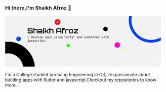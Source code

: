 ### Hi there,I'm Shaikh Afroz 👋

<img src="https://github.com/Afroz-Shaikh/Afroz-Shaikh/blob/master/icons/bg.png" alt="s1" width="900">

I'm a College student pursuing Engineering in CS, i'm passionate about building apps with flutter and javascript.Checkout my repositories to know more.

 
